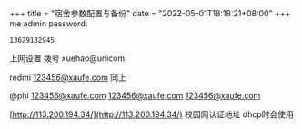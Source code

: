 +++
title = "宿舍参数配置与备份"
date = "2022-05-01T18:18:21+08:00"
+++
me
admin password: 
```
13629132945
```
上网设置
拨号
xuehao@unicom

redmi
123456@xaufe.com
同上

@phi
123456@xaufe.com
123456@xaufe.com
123456@xaufe.com


[http://113.200.194.34/](http://113.200.194.34/)
校园网认证地址
dhcp时会使用
